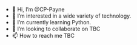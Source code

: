 - 👋 Hi, I’m @CP-Payne
- 👀 I’m interested in a wide variety of technology.
- 🌱 I’m currently learning Python.
- 💞️ I’m looking to collaborate on TBC
- 📫 How to reach me TBC

<!---
CP-Payne/CP-Payne is a ✨ special ✨ repository because its `README.md` (this file) appears on your GitHub profile.
You can click the Preview link to take a look at your changes.
--->

